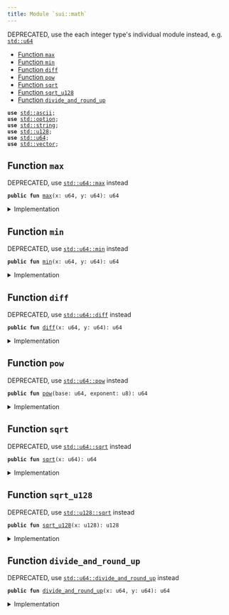 ```yaml
---
title: Module `sui::math`
---
```


DEPRECATED, use the each integer type's individual module instead, e.g. <code><a href="../std/u64.md#std_u64">std::u64</a></code>


-  [Function `max`](#sui_math_max)
-  [Function `min`](#sui_math_min)
-  [Function `diff`](#sui_math_diff)
-  [Function `pow`](#sui_math_pow)
-  [Function `sqrt`](#sui_math_sqrt)
-  [Function `sqrt_u128`](#sui_math_sqrt_u128)
-  [Function `divide_and_round_up`](#sui_math_divide_and_round_up)


<pre><code><b>use</b> <a href="../std/ascii.md#std_ascii">std::ascii</a>;
<b>use</b> <a href="../std/option.md#std_option">std::option</a>;
<b>use</b> <a href="../std/string.md#std_string">std::string</a>;
<b>use</b> <a href="../std/u128.md#std_u128">std::u128</a>;
<b>use</b> <a href="../std/u64.md#std_u64">std::u64</a>;
<b>use</b> <a href="../std/vector.md#std_vector">std::vector</a>;
</code></pre>



<a name="sui_math_max"></a>

## Function `max`

DEPRECATED, use <code><a href="../std/u64.md#std_u64_max">std::u64::max</a></code> instead


<pre><code><b>public</b> <b>fun</b> <a href="../sui/math.md#sui_math_max">max</a>(x: u64, y: u64): u64
</code></pre>



<details>
<summary>Implementation</summary>


<pre><code><b>public</b> <b>fun</b> <a href="../sui/math.md#sui_math_max">max</a>(x: u64, y: u64): u64 {
    x.<a href="../sui/math.md#sui_math_max">max</a>(y)
}
</code></pre>



</details>

<a name="sui_math_min"></a>

## Function `min`

DEPRECATED, use <code><a href="../std/u64.md#std_u64_min">std::u64::min</a></code> instead


<pre><code><b>public</b> <b>fun</b> <a href="../sui/math.md#sui_math_min">min</a>(x: u64, y: u64): u64
</code></pre>



<details>
<summary>Implementation</summary>


<pre><code><b>public</b> <b>fun</b> <a href="../sui/math.md#sui_math_min">min</a>(x: u64, y: u64): u64 {
    x.<a href="../sui/math.md#sui_math_min">min</a>(y)
}
</code></pre>



</details>

<a name="sui_math_diff"></a>

## Function `diff`

DEPRECATED, use <code><a href="../std/u64.md#std_u64_diff">std::u64::diff</a></code> instead


<pre><code><b>public</b> <b>fun</b> <a href="../sui/math.md#sui_math_diff">diff</a>(x: u64, y: u64): u64
</code></pre>



<details>
<summary>Implementation</summary>


<pre><code><b>public</b> <b>fun</b> <a href="../sui/math.md#sui_math_diff">diff</a>(x: u64, y: u64): u64 {
    x.<a href="../sui/math.md#sui_math_diff">diff</a>(y)
}
</code></pre>



</details>

<a name="sui_math_pow"></a>

## Function `pow`

DEPRECATED, use <code><a href="../std/u64.md#std_u64_pow">std::u64::pow</a></code> instead


<pre><code><b>public</b> <b>fun</b> <a href="../sui/math.md#sui_math_pow">pow</a>(base: u64, exponent: u8): u64
</code></pre>



<details>
<summary>Implementation</summary>


<pre><code><b>public</b> <b>fun</b> <a href="../sui/math.md#sui_math_pow">pow</a>(base: u64, exponent: u8): u64 {
    base.<a href="../sui/math.md#sui_math_pow">pow</a>(exponent)
}
</code></pre>



</details>

<a name="sui_math_sqrt"></a>

## Function `sqrt`

DEPRECATED, use <code><a href="../std/u64.md#std_u64_sqrt">std::u64::sqrt</a></code> instead


<pre><code><b>public</b> <b>fun</b> <a href="../sui/math.md#sui_math_sqrt">sqrt</a>(x: u64): u64
</code></pre>



<details>
<summary>Implementation</summary>


<pre><code><b>public</b> <b>fun</b> <a href="../sui/math.md#sui_math_sqrt">sqrt</a>(x: u64): u64 {
    x.<a href="../sui/math.md#sui_math_sqrt">sqrt</a>()
}
</code></pre>



</details>

<a name="sui_math_sqrt_u128"></a>

## Function `sqrt_u128`

DEPRECATED, use <code><a href="../std/u128.md#std_u128_sqrt">std::u128::sqrt</a></code> instead


<pre><code><b>public</b> <b>fun</b> <a href="../sui/math.md#sui_math_sqrt_u128">sqrt_u128</a>(x: u128): u128
</code></pre>



<details>
<summary>Implementation</summary>


<pre><code><b>public</b> <b>fun</b> <a href="../sui/math.md#sui_math_sqrt_u128">sqrt_u128</a>(x: u128): u128 {
    x.<a href="../sui/math.md#sui_math_sqrt">sqrt</a>()
}
</code></pre>



</details>

<a name="sui_math_divide_and_round_up"></a>

## Function `divide_and_round_up`

DEPRECATED, use <code><a href="../std/u64.md#std_u64_divide_and_round_up">std::u64::divide_and_round_up</a></code> instead


<pre><code><b>public</b> <b>fun</b> <a href="../sui/math.md#sui_math_divide_and_round_up">divide_and_round_up</a>(x: u64, y: u64): u64
</code></pre>



<details>
<summary>Implementation</summary>


<pre><code><b>public</b> <b>fun</b> <a href="../sui/math.md#sui_math_divide_and_round_up">divide_and_round_up</a>(x: u64, y: u64): u64 {
    x.<a href="../sui/math.md#sui_math_divide_and_round_up">divide_and_round_up</a>(y)
}
</code></pre>



</details>
